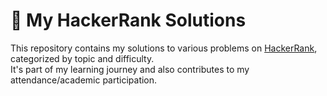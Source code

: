 
# 🐍 My HackerRank Solutions

This repository contains my solutions to various problems on [HackerRank](https://www.hackerrank.com/), categorized by topic and difficulty.  
It's part of my learning journey and also contributes to my attendance/academic participation.
